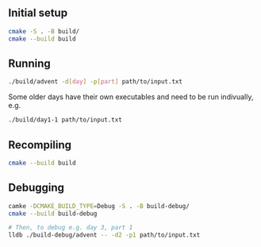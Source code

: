 ## Initial setup

```bash
cmake -S . -B build/
cmake --build build
```

## Running

```bash
./build/advent -d[day] -p[part] path/to/input.txt
```

Some older days have their own executables and need to be run indivually, e.g.

```bash
./build/day1-1 path/to/input.txt
```

## Recompiling

```bash
cmake --build build
```

## Debugging

```bash
camke -DCMAKE_BUILD_TYPE=Debug -S . -B build-debug/
cmake --build build-debug

# Then, to debug e.g. day 3, part 1
lldb ./build-debug/advent -- -d2 -p1 path/to/input.txt
```
